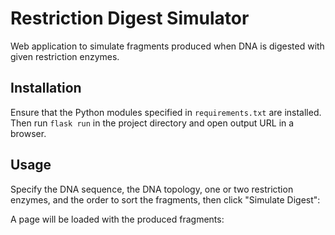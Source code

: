 # Restriction Digest Simulator
Web application to simulate fragments produced when DNA is digested with given restriction enzymes.

## Installation
Ensure that the Python modules specified in `requirements.txt` are installed. Then run `flask run` in the project directory and open output URL in a browser.

## Usage
Specify the DNA sequence, the DNA topology, one or two restriction enzymes, and the order to sort the fragments, then click "Simulate Digest":

A page will be loaded with the produced fragments:

